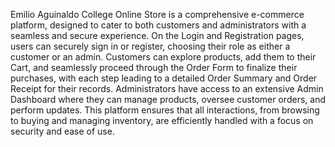 Emilio Aguinaldo College Online Store is a comprehensive e-commerce platform, designed to
cater to both customers and administrators with a seamless and secure experience. On the Login
and Registration pages, users can securely sign in or register, choosing their role as either a
customer or an admin. Customers can explore products, add them to their Cart, and seamlessly
proceed through the Order Form to finalize their purchases, with each step leading to a detailed
Order Summary and Order Receipt for their records. Administrators have access to an extensive
Admin Dashboard where they can manage products, oversee customer orders, and perform
updates. This platform ensures that all interactions, from browsing to buying and managing
inventory, are efficiently handled with a focus on security and ease of use.
